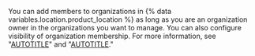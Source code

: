 You can add members to organizations in {% data variables.location.product_location %} as long as you are an organization owner in the organizations you want to manage. You can also configure visibility of organization membership. For more information, see "[AUTOTITLE](/organizations/managing-membership-in-your-organization/adding-people-to-your-organization)" and "[AUTOTITLE](/admin/user-management/managing-organizations-in-your-enterprise/configuring-visibility-for-organization-membership)."
